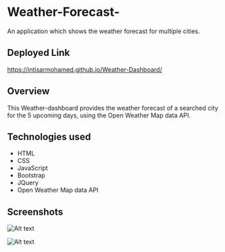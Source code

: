 # Weather-Forecast-

An application which shows the weather forecast for multiple cities.

## Deployed Link

https://intisarmohamed.github.io/Weather-Dashboard/

## Overview

This Weather-dashboard provides the weather forecast of a searched city for the 5 upcoming days, using the Open Weather Map data API.

## Technologies used

- HTML
- CSS
- JavaScript
- Bootstrap
- JQuery
- Open Weather Map data API

## Screenshots

![Alt text](images/screencapture-github-intisarmohamed-Weather-Dashboard-blob-dev-index-html-2021-10-24-19_05_37.png)

![Alt text](images/screencapture-github-intisarmohamed-Weather-Dashboard-blob-dev-Assets-JS-script-js-2021-10-24-19_06_26.png)
